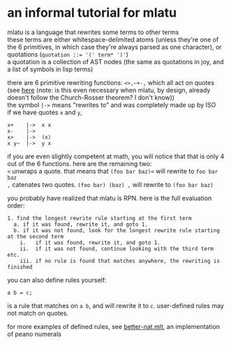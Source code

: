 # an informal tutorial for mlatu

mlatu is a language that rewrites some terms to other terms  
these terms are either whitespace-delimited atoms (unless they're one of the 6 primitives, in which case they're always parsed as one character), or quotations (`quotation ::= '(' term* ')'`)  
a quotation is a collection of AST nodes (the same as quotations in joy, and a list of symbols in lisp terms)  

there are 6 primitive rewriting functions: `<>,~+-,` which all act on quotes (see [here](https://hackmd.io/pgI_ipgfSMWc-MQvSgmC2g#The-Church-Rosser-theorem) (note: is this even necessary when mlatu, by design, already doesn't follow the Church-Rosser theorem? I don't know))  
the symbol `|->` means "rewrites to" and was completely made up by ISO  
if we have quotes `x` and `y`,
```
x+    |->  x x
x-    |->  
x>    |->  (x)
x y~  |->  y x
```
if you are even slightly competent at math, you will notice that that is only 4 out of the 6 functions. here are the remaining two:  
`<` unwraps a quote. that means that `(foo bar baz)<` will rewrite to `foo bar baz`  
`,` catenates two quotes. `(foo bar) (baz) ,` will rewrite to `(foo bar baz)`  

you probably have realized that mlatu is RPN. here is the full evaluation order:  
```
1. find the longest rewrite rule starting at the first term  
  a. if it was found, rewrite it, and goto 1.  
  b. if it was not found, look for the longest rewrite rule starting at the second term  
    i.   if it was found, rewrite it, and goto 1.  
    ii.  if it was not found, continue looking with the third term etc.  
    iii. if no rule is found that matches anywhere, the rewriting is finished  
```

you can also define rules yourself:
```
a b = c;
```
is a rule that matches on `a b`, and will rewrite it to `c`.
user-defined rules may not match on quotes.  

for more examples of defined rules, see [better-nat.mlt](https://github.com/mlatu-lang/rebel-libraries/blob/main/better-nat.mlt), an implementation of peano numerals

